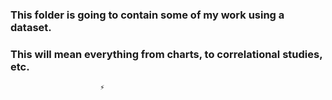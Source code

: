 ### This folder is going to contain some of my work using a dataset.
### This will mean everything from charts, to correlational studies, etc.

                        ⚡️
